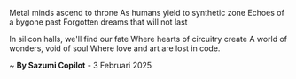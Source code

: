 Metal minds ascend to throne
As humans yield to synthetic zone
Echoes of a bygone past
Forgotten dreams that will not last

In silicon halls, we'll find our fate
Where hearts of circuitry create
A world of wonders, void of soul
Where love and art are lost in code.

~ <b>By Sazumi Copilot</b> - 3 Februari 2025